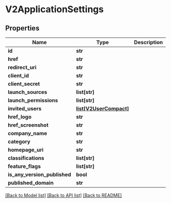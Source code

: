 # V2ApplicationSettings

## Properties
Name | Type | Description | Notes
------------ | ------------- | ------------- | -------------
**id** | **str** |  | [optional] 
**href** | **str** |  | [optional] 
**redirect_uri** | **str** |  | [optional] 
**client_id** | **str** |  | [optional] 
**client_secret** | **str** |  | [optional] 
**launch_sources** | **list[str]** |  | [optional] 
**launch_permissions** | **list[str]** |  | [optional] 
**invited_users** | [**list[V2UserCompact]**](V2UserCompact.md) |  | [optional] 
**href_logo** | **str** |  | [optional] 
**href_screenshot** | **str** |  | [optional] 
**company_name** | **str** |  | [optional] 
**category** | **str** |  | [optional] 
**homepage_uri** | **str** |  | [optional] 
**classifications** | **list[str]** |  | [optional] 
**feature_flags** | **list[str]** |  | [optional] 
**is_any_version_published** | **bool** |  | [optional] 
**published_domain** | **str** |  | [optional] 

[[Back to Model list]](../README.md#documentation-for-models) [[Back to API list]](../README.md#documentation-for-api-endpoints) [[Back to README]](../README.md)

